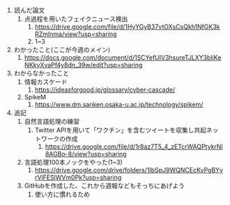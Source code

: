 1. 読んだ論文
    1. 点過程を用いたフェイクニュース検出
        1. https://drive.google.com/file/d/1HyYGyB37vtOXsCsQkh1NfGK3kRZmInma/view?usp=sharing
        1. 1~3
1. わかったこと(ここが今週のメイン)
    1. https://docs.google.com/document/d/1SCYefUIV3hsureTJLXY3bliKeNKkyXvaPf4y8dn_39w/edit?usp=sharing
1. わからなかったこと
    1. 情報カスケード
        1. https://ideasforgood.jp/glossary/cyber-cascade/
    1. SpikeM 
        1. https://www.dm.sanken.osaka-u.ac.jp/technology/spikem/
 1. 追記
    1. 自然言語処理の練習
        1. Twitter APIを用いて「ワクチン」を含むツイートを収集し共起ネットワークの作成 
              1. https://drive.google.com/file/d/1r8az7T5_4_zETcrWAQPtykrNl8AGBo-8/view?usp=sharing
    1. 言語処理100本ノックをやった(1~3)
        1. https://drive.google.com/drive/folders/1IbSpJ9WQNCEcKvPgBYyrVlFESlWVm0Pk?usp=sharing
    1. GitHubを作成した、これから週報などもそっちにあげよう
        1. 使い方に慣れるため
